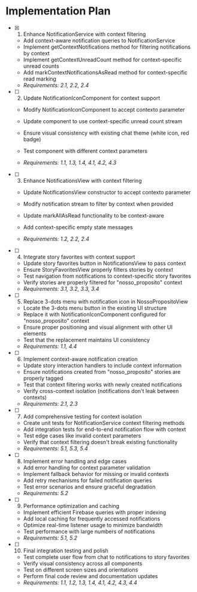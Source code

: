 # Implementation Plan

- [x] 1. Enhance NotificationService with context filtering


  - Add context-aware notification queries to NotificationService
  - Implement getContextNotifications method for filtering notifications by context
  - Implement getContextUnreadCount method for context-specific unread counts
  - Add markContextNotificationsAsRead method for context-specific read marking
  - _Requirements: 2.1, 2.2, 2.4_



- [ ] 2. Update NotificationIconComponent for context support
  - Modify NotificationIconComponent to accept contexto parameter
  - Update component to use context-specific unread count stream
  - Ensure visual consistency with existing chat theme (white icon, red badge)


  - Test component with different context parameters
  - _Requirements: 1.1, 1.3, 1.4, 4.1, 4.2, 4.3_

- [ ] 3. Enhance NotificationsView with context filtering
  - Update NotificationsView constructor to accept contexto parameter


  - Modify notification stream to filter by context when provided
  - Update markAllAsRead functionality to be context-aware
  - Add context-specific empty state messages
  - _Requirements: 1.2, 2.2, 2.4_


- [ ] 4. Integrate story favorites with context support
  - Update story favorites button in NotificationsView to pass context
  - Ensure StoryFavoritesView properly filters stories by context
  - Test navigation from notifications to context-specific story favorites
  - Verify stories are properly filtered for "nosso_proposito" context
  - _Requirements: 3.1, 3.2, 3.3, 3.4_

- [ ] 5. Replace 3-dots menu with notification icon in NossoPropositoView
  - Locate the 3-dots menu button in the existing UI structure
  - Replace it with NotificationIconComponent configured for "nosso_proposito" context
  - Ensure proper positioning and visual alignment with other UI elements
  - Test that the replacement maintains UI consistency
  - _Requirements: 1.1, 4.4_

- [ ] 6. Implement context-aware notification creation
  - Update story interaction handlers to include context information
  - Ensure notifications created from "nosso_proposito" stories are properly tagged
  - Test that context filtering works with newly created notifications
  - Verify cross-context isolation (notifications don't leak between contexts)
  - _Requirements: 2.1, 2.3_

- [ ] 7. Add comprehensive testing for context isolation
  - Create unit tests for NotificationService context filtering methods
  - Add integration tests for end-to-end notification flow with context
  - Test edge cases like invalid context parameters
  - Verify that context filtering doesn't break existing functionality
  - _Requirements: 5.1, 5.3, 5.4_

- [ ] 8. Implement error handling and edge cases
  - Add error handling for context parameter validation
  - Implement fallback behavior for missing or invalid contexts
  - Add retry mechanisms for failed notification queries
  - Test error scenarios and ensure graceful degradation
  - _Requirements: 5.2_

- [ ] 9. Performance optimization and caching
  - Implement efficient Firebase queries with proper indexing
  - Add local caching for frequently accessed notifications
  - Optimize real-time listener usage to minimize bandwidth
  - Test performance with large numbers of notifications
  - _Requirements: 5.1, 5.2_

- [ ] 10. Final integration testing and polish
  - Test complete user flow from chat to notifications to story favorites
  - Verify visual consistency across all components
  - Test on different screen sizes and orientations
  - Perform final code review and documentation updates
  - _Requirements: 1.1, 1.2, 1.3, 1.4, 4.1, 4.2, 4.3, 4.4_